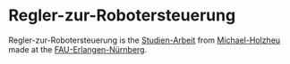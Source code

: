 # Regler-zur-Robotersteuerung

Regler-zur-Robotersteuerung is the [Studien-Arbeit](640004.md) from [Michael-Holzheu](0.md) made at the [FAU-Erlangen-Nürnberg](640006.md).